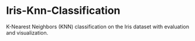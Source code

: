 # Iris-Knn-Classification
K-Nearest Neighbors (KNN) classification on the Iris dataset with evaluation and visualization.
